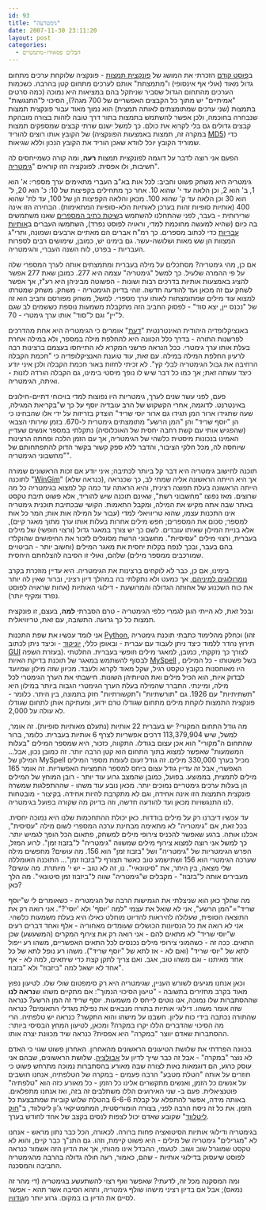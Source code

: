 ```yaml
---
id: 93
title: "גימטרעה"
date: 2007-11-30 23:11:20
layout: post
categories: 
  - הבלים פסאודו-מתמטיים
---
```

ב<a href="http://www.gadial.net/2007/11/24/hash_functions/">פוסט קודם</a> הזכרתי את המושג של <a href="http://he.wikipedia.org/wiki/%D7%A4%D7%95%D7%A0%D7%A7%D7%A6%D7%99%D7%99%D7%AA_%D7%92%D7%99%D7%91%D7%95%D7%91">פונקצית תמצות</a> - פונקציה שלוקחת ערכים מתחום גדול מאוד (אולי אף אינסופי) ו"מתמצתת" אותם לערכים מתחום קטן בהרבה. כשכמות הערכים מהתחום הגדול שסביר שניתקל בהם במציאות היא נמוכה (כמה סרטים "אמיתיים" יש מתוך כל הקבצים האפשריים של 700 מגה?), הסיכוי ל"התנגשות" בתמצות (שני ערכים שמתומצתים לאותה תמצית) הוא נמוך מאוד עבור פונקצית תמצות שנבחרה בחוכמה, ולכן אפשר להשתמש בתמצות בתור דרך טובה לזהות בצורה מובהקת קבצים גדולים גם בלי לקרוא את כולם. כך למשל ישנם שרתי קבצים שמספקים תמצות של הקובץ אותו רוצים להוריד (במקרה זה, תמצות באמצעות הפונקציה <a href="http://he.wikipedia.org/wiki/MD5">MD5</a>) כדי שמוריד הקובץ יוכל לוודא שאכן הוריד את הקובץ הנכון וללא שגיאות.

הפעם אני רוצה לדבר על דוגמה לפונקצית תמצות <strong>רעה</strong>, ומה קורה כשמייחסים לה חשיבות, ולו אפסית. לפונקציה הזו קוראים "<a href="http://he.wikipedia.org/wiki/%D7%92%D7%99%D7%9E%D7%98%D7%A8%D7%99%D7%94">גימטריה</a>".

גימטריה היא משחק פשוט וחביב: לכל אות בא"ב העברי מתאימים ערך מספרי: א' הוא 1, ב' הוא 2, וכן הלאה עד י' שהוא 10. אחר כך מתחילים בקפיצות של 10: כ' הוא 20, ל' הוא 30 וכן הלאה עד ק' שהוא 100. מכאן והלאה הקפיצות הן של 100, עד לת' שהוא 400 (אותיות סופיות זהות בערכן לאותיות הלא-סופיות המתאימות). הבחירה הזו אינה שרירותית - בעבר, לפני שהתחלנו להשתמש ב<a href="http://he.wikipedia.org/wiki/%D7%94%D7%A9%D7%99%D7%98%D7%94_%D7%94%D7%A2%D7%A9%D7%A8%D7%95%D7%A0%D7%99%D7%AA">שיטת כתיב המספרים</a> שאנו משתמשים בה כיום (שהיא למעשה מחוכמת למדי, וראויה לפוסט נפרד), השתמשו העברים ב<a href="http://he.wikipedia.org/wiki/%D7%A1%D7%A4%D7%A8%D7%95%D7%AA_%D7%A2%D7%91%D7%A8%D7%99%D7%95%D7%AA">אותיות עבריות</a> כדי לכתוב מספרים. כך רמ"ח אברים הם מאתיים ארבעים ושמונה, ותרי"ג המצוות הן שש מאות ושלושה-עשר. גם בימינו יש, כמובן, שימושים רבים לספרות העבריות - בפרט, לוח השנה העברי, והגימטריה.

אם כן, מהי גימטריה? מסתכלים על מילה בעברית ומתמצתים אותה לערך המספרי שלה על פי ההמרה שלעיל. כך למשל "גימטריה" עצמה היא 277. כמובן שאת 277 אפשר להציג באמצעות אותיות בדרכים רבות ושונות - הפשוטה מביניהן היא רע"ז, אך אפשר לשחק עם זה מכאן ועד להודעה חדשה. זוהי בדיוק הגימטריה - משחק. משחק שמטרתו למצוא עוד מילים שמתומצתות לאותו ערך מספרי. למשל, משחק מפורסם וחביב הוא זה של "נכנס יין, יצא סוד" - לפסוק החביב הזה מתקבלת משמעות נוספת כששמים לב שגם ל"יין" וגם ל"סוד" אותו ערך גימטרי - 70.

באנציקלופדיה היהודית האינטרנטית  "<a href="http://www.daat.ac.il/encyclopedia/value.asp?id1=1133">דעת</a>" אומרים כי הגימטריה היא אחת מהדרכים לפרשנות התורה - בדרך כלל הכוונה היא להחלפת מילה במספר, ולא במילה אחרת בעלת אותו ערך גימטרי. ככל הנראה פרשני המקרא לא התייחסו בעצמם ברצינות רבה לרעיון החלפת המילה במילה. עם זאת, עוד טוענת האנציקלופדיה כי "<span>חכמת הקבלה הרחיבה את גבול הגימטריה לבלי קץ". לא זכיתי לחזות באור חכמת הקבלה ולכן איני יודע כיצד עשתה זאת; אך כמו כל דבר שיש לו נופך מיסטי בימינו, גם הקבלה הורדה לזנות - ואיתה, הגימטריה.</span>

פעם, לפני עשר שנים לערך, גימטריות היו נפוצות למדי בויכוחי דתיים-חילונים באינטרנט. לדוגמה, אחרי הקשקוש של הרב עובדיה יוסף על כך ש"בקריאת המגילה, שעה שתגידו ארור המן תגידו גם ארור יוסי שריד" הוצדק בזריזות על ידי אלו שהבחינו כי הן "יוסף שריד" והן "המן הרשע" מתומצתים גימטרית ל-670. בזמן שירותי הצבאי (שהפגיש אותי עם קשת רחבה יחסית של האוכלוסיה) נתקלתי במספר אנשים שעדיין האמינו בנכונות מיסטית כלשהי של הגימטריה, אך עם הזמן הלכה ופחתה הרצינות שיוחסה לה, מכל חלקי הציבור, והדבר ללא ספק קשור בקשר הדוק להתפתחותם של "מחשבוני הגימטריה".

תוכנה לחישוב גימטריה היא דבר קל ביותר לכתיבה; איני יודע אם זכות הראשונים שמורה לתוכנה "<a href="http://www.hofesh.org.il/religion_merchants/gimatria/wingim1.0/wingim10.html">WinGim</a>" (כנראה שלא), אך היא הייתה הראשונה אליה שמתי לב, כך שכנראה הייתה הראשונה בעלת תפוצה רצינית, והיא הראתה עד כמה קל למצוא בגימטריה כל מה שרוצים. מאז נפוצו "מחשבוני רשת", שאינם תוכנה שיש להוריד, אלא פשוט תיבת טקסט באתר שבה אתה מקיש את המילה, ומקבל התאמות. הקושי שבכתיבת תוכנית גימטריה אינו התכנות עצמו, שהוא טריוויאלי למדי (עבור על המילה אות אות; המר כל אות למספר; סכום את המספרים; חפש מילים אחרות בעלות אותו ערך מתוך מאגר קיים), אלא בניית המילון שאיתו עובדים. לשם כך יש צורך במאגר גדול (ורצוי חופשי) של מילים בעברית, ורצוי מילים "עסיסיות". מחשבוני הרשת מסוגלים לזכור את החיפושים שהוקלדו בהם בעבר, ובכך לנפח בקלות יחסית את מאגר המילים (וחשוב יותר - הביטויים שמורכבים ממספר מילים) שלהם, ואולי זו הסיבה להצלחתם היחסית.

בימינו, אם כן, כבר לא לוקחים ברצינות את הגימטריה. היא עדיין מוזכרת בקרב <a href="http://kabbalic-numerology.jer.co.il/Front/Tools/homepage.asp">נומרולוגים למיניהם</a>, אך כמעט ולא נתקלתי בה במהלך דיון רציני, וברור שאין לה יותר את כוח השכנוע של אחותה הגדולה והמרושעת - דילוגי האותיות (אחות שראויה לפוסט נפרד ומקיף יותר).

ובכל זאת, לא הייתי הוגן לגמרי כלפי הגימטריה - טרם הסברתי <strong>למה</strong>, בעצם, זו פונקצית תמצות כל כך גרועה. התשובה, עם זאת, טריוויאלית.

אני לומד עכשיו את שפת התכנות <a href="http://he.wikipedia.org/wiki/%D7%A4%D7%99%D7%99%D7%AA%D7%95%D7%9F">Python</a>, וכחלק מהלימוד כתבתי תוכנת גימטריה (זהו תירוץ נהדר ללמוד כיצד ניתן לעבוד עם עברית - ובאופן כללי, <a href="http://he.wikipedia.org/wiki/%D7%A4%D7%99%D7%99%D7%AA%D7%95%D7%9F">יוניקוד</a> - וכיצד ניתן לכתוב <a href="http://he.wikipedia.org/wiki/GUI">GUI</a> בעזרת השפה). לצורך כך נזקקתי, כמובן, למאגר מילים חופשי בעברית. החלטתי לבסוף להשתמש במאגר של תוכנת בדיקת האיות <a href="http://en.wikipedia.org/wiki/MySpell">MySpell</a> , בשל פשטותו - כל המילים היו מאוחסנות בקובץ טקסט רגיל, שקל מאוד לקרוא ולעבד. מכיוון שזה מילון שמיועד לבדוק איות, הוא הכיל מילים ואת הטיותיהן השונות. חישבתי את הערך הגימטרי לכל מילה, ומיינתי. התברר שהמילה בעלת הערך הגימטרי הגבוה ביותר במילון היא "תשתיתיות" עם 1926. גם "תורשתיות" ו"תקשורתיות" חזק בתמונה, בין היתר. כלומר - פונקצית התמצות לוקחת מילים מתחום שגודלו טרם ידוע, ומעתיקה אותן לתחום שגודלו לא עולה על 2,000.

מה גודל התחום המקורי? יש בעברית 22 אותיות (נתעלם מאותיות סופיות). זה אומר, למשל, שיש 113,379,904 דרכים אפשריות לצרף 6 אותיות בעברית. כלומר, ברור שהתחום ה"מקורי" הוא אכן עצום בגודלו. התקווה, כזכור, היא שמספר המילים "בעלות המשמעות" שאפשר למצוא בתוך התחום הוא קטן הרבה יותר. זה כמובן נכון, אבל... המילון של MySpell מכיל בערך 330,000 מילים. זה גודל זעום לעומת מספר המילים האפשרי, אבל זה עדיין גודל עצום ביחס למספר התמציות האפשריות. זה אומר 165 מילים לתמצית, בממוצע. בפועל, כמובן שהמצב גרוע עוד יותר - רובן המוחץ של המילים הן בעלות ערכים גימטריים נמוכים יותר. מכאן נובע עוד משהו - שההתפלגות שמשרה פונקצית התמצות הזו אינה אחידה, וגם לא מתקרבת להיות אחידה. בקיצור - מובטחות לנו התנגשויות מכאן ועד להודעה חדשה, וזה בדיוק מה שקורה בפועל בגימטריה.

עד עכשיו דיברנו רק על מילים בודדות. כאן יכולת ההתחכמות שלנו היא נמוכה יחסית.  בכל זאת, אם "גימטריה" לא מתאימה מבחינת ערכה המספרי לשום מילה "עסיסית", אכלנו אותה. ברגע שאפשר להכניס צירופי מילים למשחק, פתאום הכל הופך לגמיש יותר. כך למשל אני רוצה למצוא צירוף מילים שמשווה "גימטריה" ל"בזבוז זמן". לרוע המזל, הפרש הגימטריות של "גימטריה" ושל "בזבוז זמן" הוא 156. מה עושים? מחפשים מילה שערכה הגימטרי הוא 156 ושתישמע טוב כאשר תצורף ל"בזבוז זמן"... התוכנה האומללה שלי מצאה, בין היתר, את "סיטונאיי". נו, זה לא טוב - יש י' מיותרת. מה עושים? מעבירים אותה ל"בזבוז" - מקבלים ש"גימטריה" שווה ל"ביזבוז זמן סיטונאי". מה הלך כאן?

מה שהלך כאן הוא שניצלתי את הגמישות הרבה של הגימטריה - כשאומרים לי ש"יוסף שריד"="המן הרשע", אני לא שואל את עצמי "למה 'יוסף' ולא 'יוסי'?". אני רואה רק את התוצאה הסופית, שעלולה להיראות להדיוט מוחלט כאילו היא בעלת משמעות כלשהי. אני לא רואה את כל הנסיונות הכושלים שעומדים מאחוריה - אלף ואחד דברים רעים ש"יוסי שריד" לא מתאים להם - אני רואה רק את צירוף המקרים (המשעשע) שכן התאים. ככה זה - כשהמוני צירופי מילים נכנסים לכל התאים האפשריים, משהו רע ייפול לתא של "יוסי שריד" (ואם לא - אז לתא של "יוסף שריד"). משהו רע נופל לתא של כל אחד מאיתנו - וגם משהו טוב, אגב. ואם צריך לתקן קצת כדי שיתאים, למה לא - אף אחד לא ישאל למה "ביזבוז" ולא "בזבוז".

וכאן אנחנו מגיעים לשורש העניין, שגימטריה היא רק סימפטום שולי שלו. לטיעון נפוץ מאוד בקרב מחזירים בתשובה - "טיעון הסיכוי הנמוך": אם מתקיים משהו ש<strong>נראה לנו</strong> שההסתברות שלו נמוכה, אנו נוטים לייחס לו משמעות. יוסף שריד זה המן הרשע? כנראה שזה אומר משהו. דילוגי אותיות בתורה מנבאים את נפילת מגדלי התאומים? כנראה שהתורה נכתבה בידי כוח עליון. חשבנו על מישהו והוא התקשר? כנראה יש טלפתיה. הרי מה הסיכוי שהדברים הללו יקרו במקרה? ומכאן, לטיעון המחץ הבסיסי ביותר: ההסתברות שאדם יווצר "במקרה" היא אפסית? כנראה שיד מכוונת יצרה אותו.

בכוונה הפרדתי את שלושת הטיעונים הראשונים מהאחרון. האחרון פשוט שגוי כי האדם לא נוצר "במקרה" - אבל זה כבר שייך לדיון על <a href="http://he.wikipedia.org/wiki/%D7%90%D7%91%D7%95%D7%9C%D7%95%D7%A6%D7%99%D7%94">אבולציה</a>. שלושת הראשונים, שבהם אני עוסק כרגע, הם דוגמאות נאות לצורה שבה מאורע בהסתברות נמוכה מתרחש פשוט כי חוזרים על אותה "הטלת מטבע" הרבה פעמים - במקרה של הטלפתיה, אנחנו חושבים על אנשים כל הזמן, ואנשים מתקשרים אלינו כל הזמן - כל מאורע כזה הוא "טלפתיה" פוטנציאלית. פעם ב- שני האירועים הללו משתלבים זה בזה, ואז אנחנו מתפלאים. באותה מידה, אפשר להתפלא על קבלת 6-6-6 בהטלת שלוש קוביות שמתבצעת כל הזמן. את כל זה ניסח הרבה לפני, בצורה הומוריסטית, המתמטיקאי ג'ון ליטלווד, ב"<a href="http://he.wikipedia.org/wiki/%D7%97%D7%95%D7%A7_%D7%9C%D7%99%D7%98%D7%9C%D7%95%D7%95%D7%93">חוק ליטלווד</a>" שקובע שאדם יכול לצפות לנסים בקצב של אחד לחודש בערך.

בגימטריה ודילוגי אותיות הסיטואציה פחות ברורה. לכאורה, הכל כבר נתון מראש - אנחנו לא "מגרילים" גימטריה של מילים - היא פשוט קיימת, וזהו. גם התנ"ך כבר קיים, והוא לא טקסט שמוגרל שוב ושוב. לטעמי, ההבדל אינו מהותי, אך את הדיון הזה אשמור כנראה לפוסט שיעסוק בדילוגי אותיות - שהם, כאמור, רעה חולה גדולה בהרבה מהגימטריה החביבה והמסכנה.

ומה המסקנה מכל זה, לדעתי? שאפשר ואף רצוי להשתעשע בגימטריה (די מהר זה נמאס); אבל אם בדיון רציני מישהו שולף גימטריה, ותהא הסיבה אשר תהא - אפשר לסיים את הדיון בו במקום. גרוע יותר מ<a href="http://he.wikipedia.org/wiki/%D7%97%D7%95%D7%A7_%D7%92%D7%95%D7%93%D7%95%D7%95%D7%99%D7%9F">גודווין</a>.
